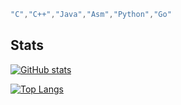  
```C++
"C","C++","Java","Asm","Python","Go"
```
 
 ## Stats 

 [![GitHub stats](https://github-readme-stats.vercel.app/api?username=rogxo&show_icons=true&title_color=fff&icon_color=79ff97&text_color=9f9f9f&bg_color=151515)](https://github.com/anuraghazra/github-readme-stats)   

 [![Top Langs](https://github-readme-stats.vercel.app/api/top-langs/?username=rogxo&title_color=fff&icon_color=79ff97&text_color=9f9f9f&bg_color=151515)](https://github.com/anuraghazra/github-readme-stats) 
